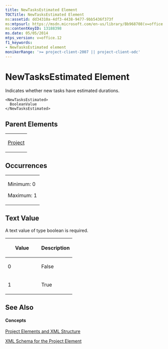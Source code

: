 ```yaml
---
title: NewTasksEstimated Element
TOCTitle: NewTasksEstimated Element
ms:assetid: dd34310a-4df3-4438-9477-9bb5436f373f
ms:mtpsurl: https://msdn.microsoft.com/en-us/library/Bb968708(v=office.12)
ms:contentKeyID: 13188398
ms.date: 05/05/2014
mtps_version: v=office.12
f1_keywords:
- NewTasksEstimated element
monikerRange: '>= project-client-2007 || project-client-odc'
---
```


# NewTasksEstimated Element




Indicates whether new tasks have estimated durations.

    <NewTasksEstimated>
      BooleanValue
    </NewTasksEstimated>

## Parent Elements

<table>
<colgroup>
<col style="width: 100%" />
</colgroup>
<tbody>
<tr class="odd">
<td><p><a href="bb968701(v=office.12).md">Project</a></p></td>
</tr>
</tbody>
</table>

## Occurrences

<table>
<colgroup>
<col style="width: 100%" />
</colgroup>
<tbody>
<tr class="odd">
<td><p>Minimum: 0</p>
<p>Maximum: 1</p></td>
</tr>
</tbody>
</table>

## Text Value

A text value of type boolean is required.

<table>
<colgroup>
<col style="width: 50%" />
<col style="width: 50%" />
</colgroup>
<thead>
<tr class="header">
<th><p>Value</p></th>
<th><p>Description</p></th>
</tr>
</thead>
<tbody>
<tr class="odd">
<td><p>0</p></td>
<td><p>False</p></td>
</tr>
<tr class="even">
<td><p>1</p></td>
<td><p>True</p></td>
</tr>
</tbody>
</table>

## See Also

#### Concepts

[Project Elements and XML Structure](project-elements-and-xml-structure.md)

[XML Schema for the Project Element](xml-schema-for-the-project-element.md)

